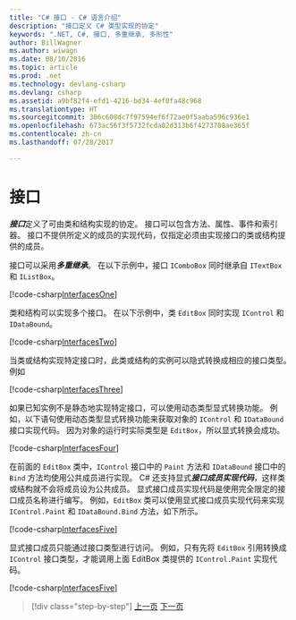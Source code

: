 ```yaml
---
title: "C# 接口 - C# 语言介绍"
description: "接口定义 C# 类型实现的协定"
keywords: ".NET, C#, 接口, 多重继承, 多形性"
author: BillWagner
ms.author: wiwagn
ms.date: 08/10/2016
ms.topic: article
ms.prod: .net
ms.technology: devlang-csharp
ms.devlang: csharp
ms.assetid: a9bf82f4-efd1-4216-bd34-4ef0fa48c968
ms.translationtype: HT
ms.sourcegitcommit: 306c608dc7f97594ef6f72ae0f5aaba596c936e1
ms.openlocfilehash: 673ac56f3f5732fcda02d313b6f4273708ae365f
ms.contentlocale: zh-cn
ms.lasthandoff: 07/28/2017

---
```


# <a name="interfaces"></a>接口

***接口***定义了可由类和结构实现的协定。 接口可以包含方法、属性、事件和索引器。 接口不提供所定义的成员的实现代码，仅指定必须由实现接口的类或结构提供的成员。

接口可以采用***多重继承***。 在以下示例中，接口 `IComboBox` 同时继承自 `ITextBox` 和 `IListBox`。

[!code-csharp[InterfacesOne](../../../samples/snippets/csharp/tour/interfaces/Program.cs#L5-L17)]

类和结构可以实现多个接口。 在以下示例中，类 `EditBox` 同时实现 `IControl` 和 `IDataBound`。

[!code-csharp[InterfacesTwo](../../../samples/snippets/csharp/tour/interfaces/Program.cs#L19-L27)]

当类或结构实现特定接口时，此类或结构的实例可以隐式转换成相应的接口类型。 例如

[!code-csharp[InterfacesThree](../../../samples/snippets/csharp/tour/interfaces/Program.cs#L33-L35)]

如果已知实例不是静态地实现特定接口，可以使用动态类型显式转换功能。 例如，以下语句使用动态类型显式转换功能来获取对象的 `IControl` 和 `IDataBound` 接口实现代码。 因为对象的运行时实际类型是 `EditBox`，所以显式转换会成功。

[!code-csharp[InterfacesFour](../../../samples/snippets/csharp/tour/interfaces/Program.cs#L40-L42)]

在前面的 `EditBox` 类中，`IControl` 接口中的 `Paint` 方法和 `IDataBound` 接口中的 `Bind` 方法均使用公共成员进行实现。 C# 还支持显式***接口成员实现代码***，这样类或结构就不会将成员设为公共成员。 显式接口成员实现代码是使用完全限定的接口成员名称进行编写。 例如，`EditBox` 类可以使用显式接口成员实现代码来实现 `IControl.Paint` 和 `IDataBound.Bind` 方法，如下所示。

[!code-csharp[InterfacesFive](../../../samples/snippets/csharp/tour/interfaces/Program.cs#L60-L64)]

显式接口成员只能通过接口类型进行访问。 例如，只有先将 `EditBox` 引用转换成 `IControl` 接口类型，才能调用上面 EditBox 类提供的 `IControl.Paint` 实现代码。

[!code-csharp[InterfacesFive](../../../samples/snippets/csharp/tour/interfaces/Program.cs#L71-L74)]

>[!div class="step-by-step"]
[上一页](arrays.md)
[下一页](enums.md)

